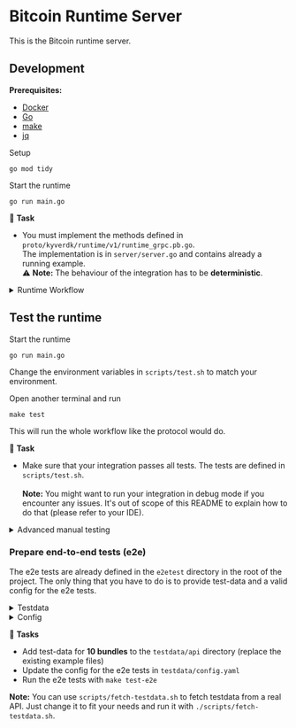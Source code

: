 # Bitcoin Runtime Server

This is the Bitcoin runtime server.

## Development

**Prerequisites:**
- [Docker](https://docs.docker.com/engine/install/)
- [Go](https://golang.org/doc/install)
- [make](https://www.gnu.org/software/make/)
- [jq](https://jqlang.github.io/jq/download/)

Setup
```shell
go mod tidy
```

Start the runtime
```shell
go run main.go
```

📌 **Task**
- You must implement the methods defined in `proto/kyverdk/runtime/v1/runtime_grpc.pb.go`.<br>
  The implementation is in `server/server.go` and contains already a running example.
  <br>
  ⚠️ **Note:**
   The behaviour of the integration has to be **deterministic**.

<details>
<summary>Runtime Workflow</summary>

*Protocol* (client) and *integration* (server) run inside 2 docker containers and communicate via gRPC.
1. *protocol* calls *GetRuntimeName* and *GetRuntimeVersion* to get the runtime name and version.
2. *protocol* calls *ValidateSetConfig* to validate the configuration. Implementation specific config options can be set here.
3. *protocol* calls *GetDataItem* to get the data item.
4. *protocol* calls *PrevalidateDataItem* to make some simple checks on the data item. If the checks fail, the data item is rejected.
5. *protocol* calls *TransformDataItem* to remove unnecessary data from the data item.
6. *protocol* calls *ValidateDataItem* to validate the data item. If the data item is invalid, it is rejected.
7. *protocol* calls *SummarizeDataBundle* to summarize the data bundle (ex: block height of a blockchain item).
8. *protocol* calls *NextKey* to get the next key for the data item.
</details>

## Test the runtime
Start the runtime
```shell
go run main.go
```
Change the environment variables in `scripts/test.sh` to match your environment.

Open another terminal and run
```shell
make test
```
This will run the whole workflow like the protocol would do.<br>

📌 **Task**
- Make sure that your integration passes all tests. The tests are defined in `scripts/test.sh`. 
<br><br>
  **Note:**
    You might want to run your integration in debug mode if you encounter any issues. 
    It's out of scope of this README to explain how to do that (please refer to your IDE).

<details>
<summary>Advanced manual testing</summary>

To test individual methods, you can use the kystrap tool. Or you customize the `scripts/test.sh` to your needs. 
```shell
# You must be in the root directory of the project
sh tools/kystrap/kystrap.sh test -a host.docker.internal:50051
```

**Examples for testing**

```shell
# test-command structure
sh tools/kystrap/kystrap.sh test -a <host>:<port> -m <method> -d <data> <flags>

# call GetRuntimeName in non-interactive mode (see -y)
sh tools/kystrap/kystrap.sh test -a host.docker.internal:50051 -m GetRuntimeName -y

# call ValidateSetConfig with data
sh tools/kystrap/kystrap.sh test -a host.docker.internal:50051 -m ValidateSetConfig -d '{"raw_config":"{\"network\":\"my-network\",\"rpc\":\"https://my-fancy-rpc.com\"}"}'

# call GetRuntimeName in non-interactive and simple mode, pipe the output to jq
sh tools/kystrap/kystrap.sh test -a host.docker.internal:50051 -y -s -m GetRuntimeName 2>&1 | jq '.name'
```
⚠️ **Note:** The `-d` flag expects a JSON string **without spaces**.
</details>

### Prepare end-to-end tests (e2e)
The e2e tests are already defined in the `e2etest` directory in the root of the project.
The only thing that you have to do is to provide test-data and a valid config for the e2e tests.

<details>
<summary>Testdata</summary>

The `testdata` directory is used to store mock data for testing purposes.
This data is used to simulate responses from the API endpoints of your application during testing.  

The structure of the `testdata` directory is as follows:
```shell
testdata/api/<path>/<sub-path>/<sub-sub-path>/.../<file>
```
Each file in this directory corresponds to a specific API endpoint and the response it should return during testing.
The file path mimics the API endpoint's path.

**List's**<br>
If you have an API endpoint `/block/1`, you would create a file at `testdata/api/block/1.json` containing the response
you want this endpoint to return during testing. You need at least 2 files in `testdata/api/block/` (otherwiese it's a `Single object`).

**List's with query parameters**<br>
If your API endpoint includes query parameters, you can include these in the file path as well.
For example, for the endpoint `/block?height=1.json`, you would create a file at `testdata/api/block/?height=1.json`.

**Single objects**<br>
If your API endpoint returns a single object, you can represent this with a single file.
For example, for the endpoint `/block`, you could create a file at `testdata/api/block/any-name-that-I-want.json`.
The name of the file doesn't matter in this case.

**Note:** Instead of '.json' you can also leave the file extension empty (this will treat the data as a blob).

</details>

<details>
<summary>Config</summary>
Change the config in `testdata/config.yaml` to match your environment.
The REST server with your testdata is reachable under `http://kyve-e2e-test-testapi-integration-bitcoin:8080`
</details>

📌 **Tasks**
- Add test-data for **10 bundles** to the `testdata/api` directory (replace the existing example files)
- Update the config for the e2e tests in `testdata/config.yaml`
- Run the e2e tests with `make test-e2e`

**Note:** You can use `scripts/fetch-testdata.sh` to fetch testdata from a real API. 
Just change it to fit your needs and run it with `./scripts/fetch-testdata.sh`.


